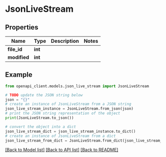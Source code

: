 # JsonLiveStream


## Properties

Name | Type | Description | Notes
------------ | ------------- | ------------- | -------------
**file_id** | **int** |  | 
**modified** | **int** |  | 

## Example

```python
from openapi_client.models.json_live_stream import JsonLiveStream

# TODO update the JSON string below
json = "{}"
# create an instance of JsonLiveStream from a JSON string
json_live_stream_instance = JsonLiveStream.from_json(json)
# print the JSON string representation of the object
print(JsonLiveStream.to_json())

# convert the object into a dict
json_live_stream_dict = json_live_stream_instance.to_dict()
# create an instance of JsonLiveStream from a dict
json_live_stream_from_dict = JsonLiveStream.from_dict(json_live_stream_dict)
```
[[Back to Model list]](../README.md#documentation-for-models) [[Back to API list]](../README.md#documentation-for-api-endpoints) [[Back to README]](../README.md)


